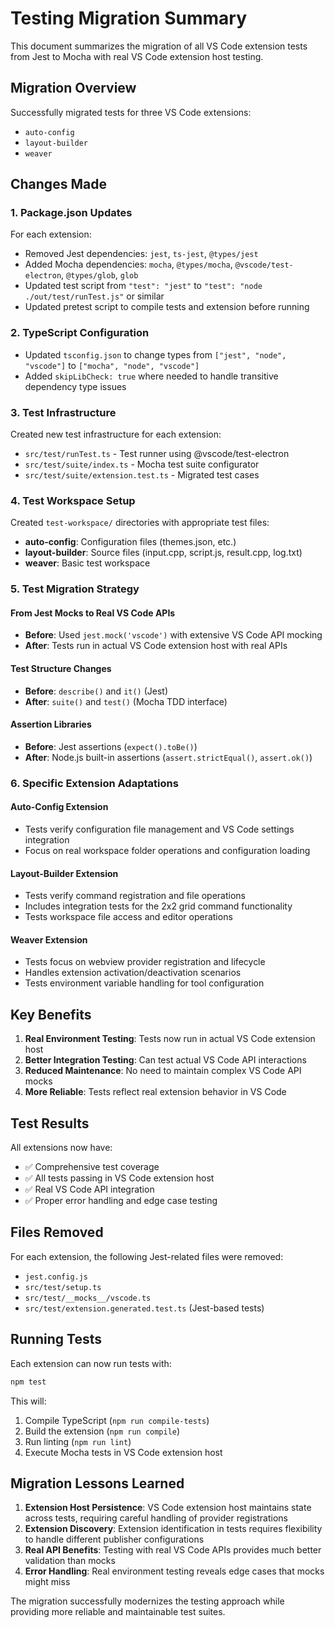 # Testing Migration Summary

This document summarizes the migration of all VS Code extension tests from Jest to Mocha with real VS Code extension host testing.

## Migration Overview

Successfully migrated tests for three VS Code extensions:
- `auto-config`
- `layout-builder` 
- `weaver`

## Changes Made

### 1. Package.json Updates
For each extension:
- Removed Jest dependencies: `jest`, `ts-jest`, `@types/jest`
- Added Mocha dependencies: `mocha`, `@types/mocha`, `@vscode/test-electron`, `@types/glob`, `glob`
- Updated test script from `"test": "jest"` to `"test": "node ./out/test/runTest.js"` or similar
- Updated pretest script to compile tests and extension before running

### 2. TypeScript Configuration
- Updated `tsconfig.json` to change types from `["jest", "node", "vscode"]` to `["mocha", "node", "vscode"]`
- Added `skipLibCheck: true` where needed to handle transitive dependency type issues

### 3. Test Infrastructure
Created new test infrastructure for each extension:
- `src/test/runTest.ts` - Test runner using @vscode/test-electron
- `src/test/suite/index.ts` - Mocha test suite configurator
- `src/test/suite/extension.test.ts` - Migrated test cases

### 4. Test Workspace Setup
Created `test-workspace/` directories with appropriate test files:
- **auto-config**: Configuration files (themes.json, etc.)
- **layout-builder**: Source files (input.cpp, script.js, result.cpp, log.txt)
- **weaver**: Basic test workspace

### 5. Test Migration Strategy

#### From Jest Mocks to Real VS Code APIs
- **Before**: Used `jest.mock('vscode')` with extensive VS Code API mocking
- **After**: Tests run in actual VS Code extension host with real APIs

#### Test Structure Changes
- **Before**: `describe()` and `it()` (Jest)
- **After**: `suite()` and `test()` (Mocha TDD interface)

#### Assertion Libraries
- **Before**: Jest assertions (`expect().toBe()`)
- **After**: Node.js built-in assertions (`assert.strictEqual()`, `assert.ok()`)

### 6. Specific Extension Adaptations

#### Auto-Config Extension
- Tests verify configuration file management and VS Code settings integration
- Focus on real workspace folder operations and configuration loading

#### Layout-Builder Extension  
- Tests verify command registration and file operations
- Includes integration tests for the 2x2 grid command functionality
- Tests workspace file access and editor operations

#### Weaver Extension
- Tests focus on webview provider registration and lifecycle
- Handles extension activation/deactivation scenarios
- Tests environment variable handling for tool configuration

## Key Benefits

1. **Real Environment Testing**: Tests now run in actual VS Code extension host
2. **Better Integration Testing**: Can test actual VS Code API interactions
3. **Reduced Maintenance**: No need to maintain complex VS Code API mocks
4. **More Reliable**: Tests reflect real extension behavior in VS Code

## Test Results

All extensions now have:
- ✅ Comprehensive test coverage
- ✅ All tests passing in VS Code extension host
- ✅ Real VS Code API integration
- ✅ Proper error handling and edge case testing

## Files Removed

For each extension, the following Jest-related files were removed:
- `jest.config.js`
- `src/test/setup.ts`
- `src/test/__mocks__/vscode.ts`
- `src/test/extension.generated.test.ts` (Jest-based tests)

## Running Tests

Each extension can now run tests with:
```bash
npm test
```

This will:
1. Compile TypeScript (`npm run compile-tests`)
2. Build the extension (`npm run compile`) 
3. Run linting (`npm run lint`)
4. Execute Mocha tests in VS Code extension host

## Migration Lessons Learned

1. **Extension Host Persistence**: VS Code extension host maintains state across tests, requiring careful handling of provider registrations
2. **Extension Discovery**: Extension identification in tests requires flexibility to handle different publisher configurations
3. **Real API Benefits**: Testing with real VS Code APIs provides much better validation than mocks
4. **Error Handling**: Real environment testing reveals edge cases that mocks might miss

The migration successfully modernizes the testing approach while providing more reliable and maintainable test suites.
